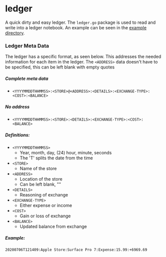 # ledger
A quick dirty and easy ledger. The `ledger.go` package is used to read and write into a ledger notebook. An example can be seen in the <a href="https://github.com/loerac/ledger/tree/trunk/example" target="_blank">example directory</a>.

### Ledger Meta Data
The ledger has a specific format, as seen below. This addresses the needed information for each item in the ledger.
The `<ADDRESS>` data doesn't have to be specified, this can be left blank with empty quotes

##### Complete meta data
*  `<YYYYMMDDTHHMMSS>:<STORE>@<ADDRESS>:<DETAILS>:<EXCHANGE-TYPE>:<COST>:<BALANCE>`

##### No address
* `<YYYYMMDDTHHMMSS>:<STORE>:<DETAILS>:<EXCHANGE-TYPE>:<COST>:<BALANCE>`

##### Definitions:
* `<YYYYMMDDTHHMMSS>`
  * Year, month, day, (24) hour, minute, seconds
  * The 'T' splits the date from the time
* `<STORE>`
  * Name of the store
* `<ADDRESS>`
  * Location of the store
  * Can be left blank, ""
* `<DETAILS>`
  * Reasoning of exchange
* `<EXCHANGE-TYPE>`
  * Either expense or income
* `<COST>`
  * Gain or loss of exchange
* `<BALANCE>`
  * Updated balance from exchange

##### Example:
`20200706T121409:Apple Store:Surface Pro 7:Expense:15.99:+6969.69`
